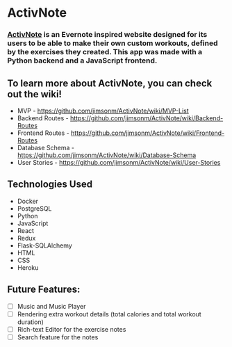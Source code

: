 # ActivNote

### [ActivNote](https://activnote.herokuapp.com/) is an Evernote inspired website designed for its users to be able to make their own custom workouts, defined by the exercises they created. This app was made with a Python backend and a JavaScript frontend.

## To learn more about ActivNote, you can check out the wiki!
  * MVP - https://github.com/jimsonm/ActivNote/wiki/MVP-List
  * Backend Routes - https://github.com/jimsonm/ActivNote/wiki/Backend-Routes
  * Frontend Routes - https://github.com/jimsonm/ActivNote/wiki/Frontend-Routes
  * Database Schema - https://github.com/jimsonm/ActivNote/wiki/Database-Schema
  * User Stories - https://github.com/jimsonm/ActivNote/wiki/User-Stories
  
  ## Technologies Used
  * Docker
  * PostgreSQL
  * Python
  * JavaScript
  * React
  * Redux
  * Flask-SQLAlchemy
  * HTML
  * CSS
  * Heroku

## Future Features:
- [ ] Music and Music Player
- [ ] Rendering extra workout details (total calories and total workout duration)
- [ ] Rich-text Editor for the exercise notes
- [ ] Search feature for the notes